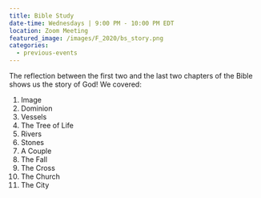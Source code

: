 ```yaml
---
title: Bible Study
date-time: Wednesdays | 9:00 PM - 10:00 PM EDT
location: Zoom Meeting
featured_image: /images/F_2020/bs_story.png
categories:
  - previous-events
---
```

The reflection between the first two and the last two chapters of the Bible shows us the story of God\! We covered:

1. Image
2. Dominion
3. Vessels
4. The Tree of Life
5. Rivers
6. Stones
7. A Couple
8. The Fall
9. The Cross
10. The Church
11. The City
